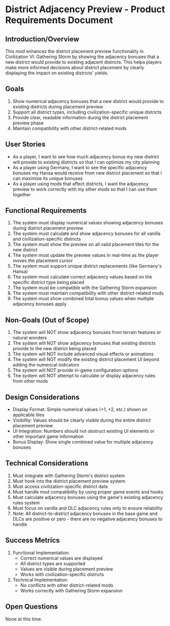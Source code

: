 # District Adjacency Preview - Product Requirements Document

## Introduction/Overview
This mod enhances the district placement preview functionality in Civilization VI: Gathering Storm by showing the adjacency bonuses that a new district would provide to existing adjacent districts. This helps players make more informed decisions about district placement by clearly displaying the impact on existing districts' yields.

## Goals
1. Show numerical adjacency bonuses that a new district would provide to existing districts during placement preview
2. Support all district types, including civilization-specific unique districts
3. Provide clear, readable information during the district placement preview phase
4. Maintain compatibility with other district-related mods

## User Stories
- As a player, I want to see how much adjacency bonus my new district will provide to existing districts so that I can optimize my city planning
- As a player using Germany, I want to see the specific adjacency bonuses my Hansa would receive from new district placement so that I can maximize its unique bonuses
- As a player using mods that affect districts, I want the adjacency preview to work correctly with my other mods so that I can use them together

## Functional Requirements
1. The system must display numerical values showing adjacency bonuses during district placement preview
2. The system must calculate and show adjacency bonuses for all vanilla and civilization-specific districts
3. The system must show the preview on all valid placement tiles for the new district
4. The system must update the preview values in real-time as the player moves the placement cursor
5. The system must support unique district replacements (like Germany's Hansa)
6. The system must calculate correct adjacency values based on the specific district type being placed
7. The system must be compatible with the Gathering Storm expansion
8. The system must maintain compatibility with other district-related mods
9. The system must show combined total bonus values when multiple adjacency bonuses apply

## Non-Goals (Out of Scope)
1. The system will NOT show adjacency bonuses from terrain features or natural wonders
2. The system will NOT show adjacency bonuses that existing districts provide to the new district being placed
3. The system will NOT include advanced visual effects or animations
4. The system will NOT modify the existing district placement UI beyond adding the numerical indicators
5. The system will NOT provide in-game configuration options
6. The system will NOT attempt to calculate or display adjacency rules from other mods

## Design Considerations
- Display Format: Simple numerical values (+1, +2, etc.) shown on applicable tiles
- Visibility: Values should be clearly visible during the entire district placement preview
- UI Integration: Numbers should not obstruct existing UI elements or other important game information
- Bonus Display: Show single combined value for multiple adjacency bonuses

## Technical Considerations
1. Must integrate with Gathering Storm's district system
2. Must hook into the district placement preview system
3. Must access civilization-specific district data
4. Must handle mod compatibility by using proper game events and hooks
5. Must calculate adjacency bonuses using the game's existing adjacency rules system
6. Must focus on vanilla and DLC adjacency rules only to ensure reliability
7. Note: All district-to-district adjacency bonuses in the base game and DLCs are positive or zero - there are no negative adjacency bonuses to handle

## Success Metrics
1. Functional Implementation:
   - Correct numerical values are displayed
   - All district types are supported
   - Values are visible during placement preview
   - Works with civilization-specific districts
2. Technical Implementation:
   - No conflicts with other district-related mods
   - Works correctly with Gathering Storm expansion

## Open Questions
None at this time. 